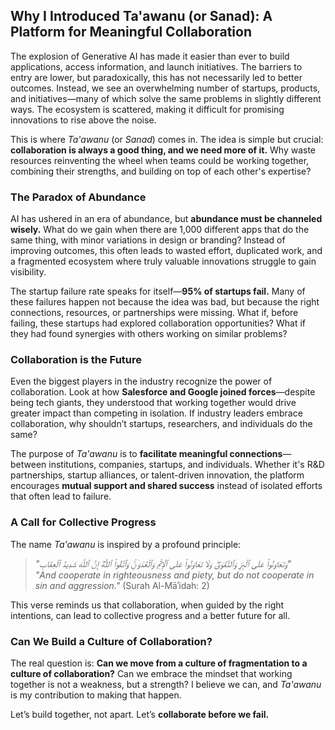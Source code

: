 ## **Why I Introduced Ta'awanu (or Sanad): A Platform for Meaningful Collaboration**  

The explosion of Generative AI has made it easier than ever to build applications, access information, and launch initiatives. The barriers to entry are lower, but paradoxically, this has not necessarily led to better outcomes. Instead, we see an overwhelming number of startups, products, and initiatives—many of which solve the same problems in slightly different ways. The ecosystem is scattered, making it difficult for promising innovations to rise above the noise.  

This is where *Ta'awanu* (or *Sanad*) comes in. The idea is simple but crucial: **collaboration is always a good thing, and we need more of it.** Why waste resources reinventing the wheel when teams could be working together, combining their strengths, and building on top of each other's expertise?  

### **The Paradox of Abundance**  
AI has ushered in an era of abundance, but **abundance must be channeled wisely.** What do we gain when there are 1,000 different apps that do the same thing, with minor variations in design or branding? Instead of improving outcomes, this often leads to wasted effort, duplicated work, and a fragmented ecosystem where truly valuable innovations struggle to gain visibility.  

The startup failure rate speaks for itself—**95% of startups fail.** Many of these failures happen not because the idea was bad, but because the right connections, resources, or partnerships were missing. What if, before failing, these startups had explored collaboration opportunities? What if they had found synergies with others working on similar problems?  

### **Collaboration is the Future**  
Even the biggest players in the industry recognize the power of collaboration. Look at how **Salesforce and Google joined forces**—despite being tech giants, they understood that working together would drive greater impact than competing in isolation. If industry leaders embrace collaboration, why shouldn’t startups, researchers, and individuals do the same?  

The purpose of *Ta'awanu* is to **facilitate meaningful connections**—between institutions, companies, startups, and individuals. Whether it's R&D partnerships, startup alliances, or talent-driven innovation, the platform encourages **mutual support and shared success** instead of isolated efforts that often lead to failure.  

### **A Call for Collective Progress**  
The name *Ta'awanu* is inspired by a profound principle:  
> *"وَتَعَاوَنُوا۟ عَلَى ٱلۡبِرِّ وَٱلتَّقۡوَىٰۖ وَلَا تَعَاوَنُوا۟ عَلَى ٱلۡإِثۡمِ وَٱلۡعُدۡوَ ٰ⁠نِۚ وَٱتَّقُوا۟ ٱللَّهَۖ إِنَّ ٱللَّهَ شَدِیدُ ٱلۡعِقَابِ"*  
> *"And cooperate in righteousness and piety, but do not cooperate in sin and aggression."* (Surah Al-Māʾidah: 2)  

This verse reminds us that collaboration, when guided by the right intentions, can lead to collective progress and a better future for all.  

### **Can We Build a Culture of Collaboration?**  
The real question is: **Can we move from a culture of fragmentation to a culture of collaboration?** Can we embrace the mindset that working together is not a weakness, but a strength? I believe we can, and *Ta'awanu* is my contribution to making that happen.  

Let’s build together, not apart. Let’s **collaborate before we fail.**